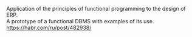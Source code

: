 Application of the principles of functional programming to the design of ERP.<br> 
A prototype of a functional DBMS with examples of its use.<br>
https://habr.com/ru/post/482938/
